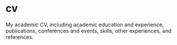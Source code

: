 # cv
My academic CV, including academic education and experience, publications, conferences and events, skills, other experiences, and references.
